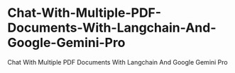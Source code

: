 # Chat-With-Multiple-PDF-Documents-With-Langchain-And-Google-Gemini-Pro
Chat With Multiple PDF Documents With Langchain And Google Gemini Pro
